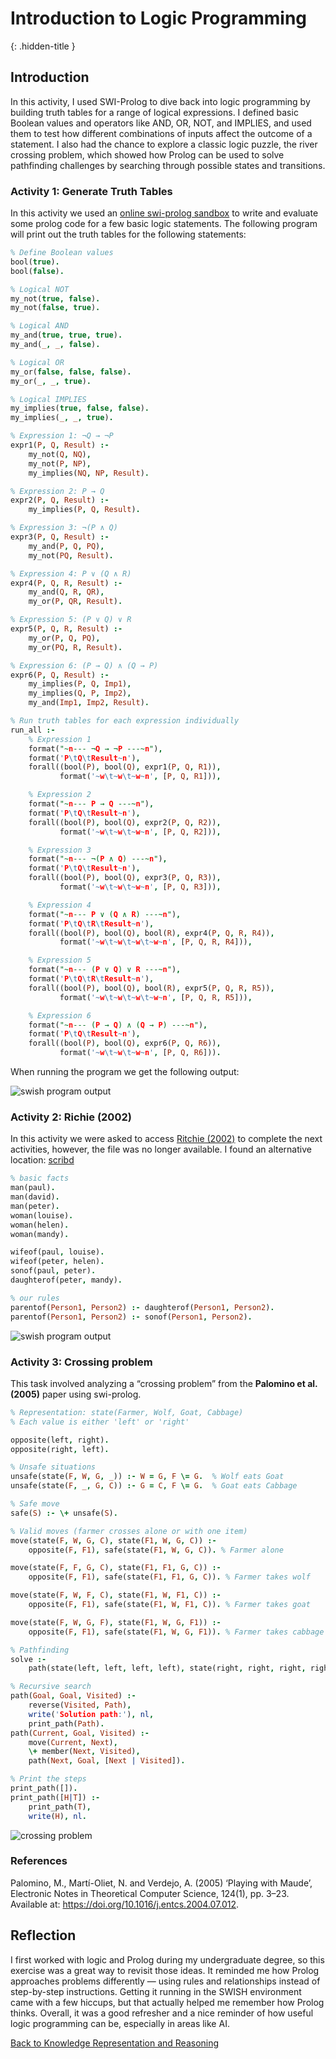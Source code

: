 # Introduction to Logic Programming
{: .hidden-title }

## Introduction

In this activity, I used SWI-Prolog to dive back into logic programming by building truth tables for a range of logical expressions. I defined basic Boolean values and operators like AND, OR, NOT, and IMPLIES, and used them to test how different combinations of inputs affect the outcome of a statement. I also had the chance to explore a classic logic puzzle, the river crossing problem, which showed how Prolog can be used to solve pathfinding challenges by searching through possible states and transitions.

### Activity 1: Generate Truth Tables
In this activity we used an [online swi-prolog sandbox](https://swi-prolog.org) to write and evaluate some prolog code for a few basic logic statements. The following program will print out the truth tables for the following statements:

```prolog
% Define Boolean values
bool(true).
bool(false).

% Logical NOT
my_not(true, false).
my_not(false, true).

% Logical AND
my_and(true, true, true).
my_and(_, _, false).

% Logical OR
my_or(false, false, false).
my_or(_, _, true).

% Logical IMPLIES
my_implies(true, false, false).
my_implies(_, _, true).

% Expression 1: ¬Q → ¬P
expr1(P, Q, Result) :-
    my_not(Q, NQ),
    my_not(P, NP),
    my_implies(NQ, NP, Result).

% Expression 2: P → Q
expr2(P, Q, Result) :-
    my_implies(P, Q, Result).

% Expression 3: ¬(P ∧ Q)
expr3(P, Q, Result) :-
    my_and(P, Q, PQ),
    my_not(PQ, Result).

% Expression 4: P ∨ (Q ∧ R)
expr4(P, Q, R, Result) :-
    my_and(Q, R, QR),
    my_or(P, QR, Result).

% Expression 5: (P ∨ Q) ∨ R
expr5(P, Q, R, Result) :-
    my_or(P, Q, PQ),
    my_or(PQ, R, Result).

% Expression 6: (P → Q) ∧ (Q → P)
expr6(P, Q, Result) :-
    my_implies(P, Q, Imp1),
    my_implies(Q, P, Imp2),
    my_and(Imp1, Imp2, Result).

% Run truth tables for each expression individually
run_all :-
    % Expression 1
    format("~n--- ¬Q → ¬P ---~n"),
    format('P\tQ\tResult~n'),
    forall((bool(P), bool(Q), expr1(P, Q, R1)),
           format('~w\t~w\t~w~n', [P, Q, R1])),

    % Expression 2
    format("~n--- P → Q ---~n"),
    format('P\tQ\tResult~n'),
    forall((bool(P), bool(Q), expr2(P, Q, R2)),
           format('~w\t~w\t~w~n', [P, Q, R2])),

    % Expression 3
    format("~n--- ¬(P ∧ Q) ---~n"),
    format('P\tQ\tResult~n'),
    forall((bool(P), bool(Q), expr3(P, Q, R3)),
           format('~w\t~w\t~w~n', [P, Q, R3])),

    % Expression 4
    format("~n--- P ∨ (Q ∧ R) ---~n"),
    format('P\tQ\tR\tResult~n'),
    forall((bool(P), bool(Q), bool(R), expr4(P, Q, R, R4)),
           format('~w\t~w\t~w\t~w~n', [P, Q, R, R4])),

    % Expression 5
    format("~n--- (P ∨ Q) ∨ R ---~n"),
    format('P\tQ\tR\tResult~n'),
    forall((bool(P), bool(Q), bool(R), expr5(P, Q, R, R5)),
           format('~w\t~w\t~w\t~w~n', [P, Q, R, R5])),

    % Expression 6
    format("~n--- (P → Q) ∧ (Q → P) ---~n"),
    format('P\tQ\tResult~n'),
    forall((bool(P), bool(Q), expr6(P, Q, R6)),
           format('~w\t~w\t~w~n', [P, Q, R6])).
```

When running the program we get the following output: 

![swish program output](swish1.png)


### Activity 2: Richie (2002)
In this activity we were asked to access [Ritchie (2002)](https://www.inf.ed.ac.uk/teaching/courses/ar/ARPROLOG/stepbystep.pdf) to complete the next activities, however, the file was no longer available. I found an alternative location: [scribd](https://www.scribd.com/document/363885005/Step-by-Step)

```prolog
% basic facts
man(paul).
man(david).
man(peter).
woman(louise).
woman(helen).
woman(mandy).

wifeof(paul, louise).
wifeof(peter, helen).
sonof(paul, peter).
daughterof(peter, mandy).

% our rules
parentof(Person1, Person2) :- daughterof(Person1, Person2).
parentof(Person1, Person2) :- sonof(Person1, Person2).
```

![swish program output](swish2.png)

### Activity 3: Crossing problem
This task involved analyzing a “crossing problem” from the **Palomino et al. (2005)** paper using swi-prolog.

```prolog
% Representation: state(Farmer, Wolf, Goat, Cabbage)
% Each value is either 'left' or 'right'

opposite(left, right).
opposite(right, left).

% Unsafe situations
unsafe(state(F, W, G, _)) :- W = G, F \= G.  % Wolf eats Goat
unsafe(state(F, _, G, C)) :- G = C, F \= G.  % Goat eats Cabbage

% Safe move
safe(S) :- \+ unsafe(S).

% Valid moves (farmer crosses alone or with one item)
move(state(F, W, G, C), state(F1, W, G, C)) :-
    opposite(F, F1), safe(state(F1, W, G, C)). % Farmer alone

move(state(F, F, G, C), state(F1, F1, G, C)) :-
    opposite(F, F1), safe(state(F1, F1, G, C)). % Farmer takes wolf

move(state(F, W, F, C), state(F1, W, F1, C)) :-
    opposite(F, F1), safe(state(F1, W, F1, C)). % Farmer takes goat

move(state(F, W, G, F), state(F1, W, G, F1)) :-
    opposite(F, F1), safe(state(F1, W, G, F1)). % Farmer takes cabbage

% Pathfinding
solve :-
    path(state(left, left, left, left), state(right, right, right, right), [state(left, left, left, left)]).

% Recursive search
path(Goal, Goal, Visited) :-
    reverse(Visited, Path),
    write('Solution path:'), nl,
    print_path(Path).
path(Current, Goal, Visited) :-
    move(Current, Next),
    \+ member(Next, Visited),
    path(Next, Goal, [Next | Visited]).

% Print the steps
print_path([]).
print_path([H|T]) :-
    print_path(T),
    write(H), nl.
```

![crossing problem](crossing_problem.png)

### References

Palomino, M., Martí-Oliet, N. and Verdejo, A. (2005) ‘Playing with Maude’, Electronic Notes in Theoretical Computer Science, 124(1), pp. 3–23. Available at: https://doi.org/10.1016/j.entcs.2004.07.012.


## Reflection

I first worked with logic and Prolog during my undergraduate degree, so this exercise was a great way to revisit those ideas. It reminded me how Prolog approaches problems differently — using rules and relationships instead of step-by-step instructions. Getting it running in the SWISH environment came with a few hiccups, but that actually helped me remember how Prolog thinks. Overall, it was a good refresher and a nice reminder of how useful logic programming can be, especially in areas like AI.

[Back to Knowledge Representation and Reasoning](/krr)
